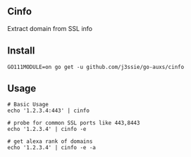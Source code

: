 ## Cinfo

Extract domain from SSL info

## Install

```shell
GO111MODULE=on go get -u github.com/j3ssie/go-auxs/cinfo
```

## Usage

```shell
# Basic Usage
echo '1.2.3.4:443' | cinfo

# probe for common SSL ports like 443,8443
echo '1.2.3.4' | cinfo -e

# get alexa rank of domains
echo '1.2.3.4' | cinfo -e -a
```
